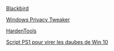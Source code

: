 [Blackbird](http://korben.info/blackbird-outil-recuperer-performances-de-vie-privee-de-securite-windows.html)

[Windows Privacy
Tweaker](https://www.phrozensoft.com/2015/09/windows-privacy-tweaker-4)

[HardenTools](https://github.com/securitywithoutborders/hardentools)

[Script PS1 pour virer les daubes de Win
10](https://gist.github.com/alirobe/7f3b34ad89a159e6daa1)
